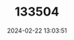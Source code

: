 ---
title: "133504"
category: "Porites furcata"
draft: false
date: 2024-02-22 13:03:51
languages:
  English: ["Branched Finger Coral"]
---